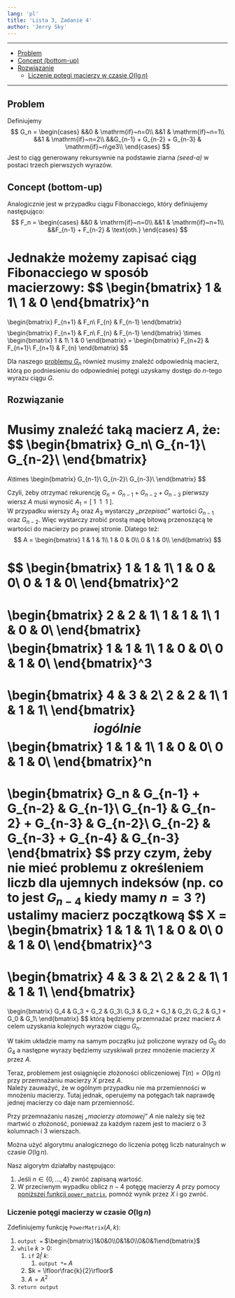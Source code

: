 ```yaml
---
lang: 'pl'
title: 'Lista 3, Zadanie 4'
author: 'Jerry Sky'
---
```


---

- [Problem](#problem)
- [Concept (bottom-up)](#concept-bottom-up)
- [Rozwiązanie](#rozwiązanie)
    - [Liczenie potęgi macierzy w czasie $O(\lg n)$](#liczenie-potęgi-macierzy-w-czasie-olg-n)

---

## Problem

Definiujemy
$$
G_n =
\begin{cases}
  &&0 & \mathrm{if}~n=0\\
  &&1 & \mathrm{if}~n=1\\
  &&1 & \mathrm{if}~n=2\\
  &&G_{n-1} + G_{n-2} + G_{n-3} & \mathrm{if}~n\ge3\\
\end{cases}
$$
Jest to ciąg generowany rekursywnie na podstawie ziarna *(seed-a)* w postaci trzech pierwszych wyrazów.

## Concept (bottom-up)

Analogicznie jest w przypadku ciągu Fibonacciego, który definiujemy następująco:
$$
F_n =
\begin{cases}
  &&0 & \mathrm{if}~n=0\\
  &&1 & \mathrm{if}~n=1\\
  &&F_{n-1} + F_{n-2} & \text{oth.}
\end{cases}
$$

Jednakże możemy zapisać ciąg Fibonacciego w sposób macierzowy:
$$
\begin{bmatrix}
  1 & 1\\
  1 & 0
\end{bmatrix}^n
=
\begin{bmatrix}
  F_{n+1} & F_n\\
  F_{n} & F_{n-1}
\end{bmatrix}
$$
$$
\begin{bmatrix}
  F_{n+1} & F_n\\
  F_{n} & F_{n-1}
\end{bmatrix} \times
\begin{bmatrix}
  1 & 1\\
  1 & 0
\end{bmatrix} =
\begin{bmatrix}
  F_{n+2} & F_{n+1}\\
  F_{n+1} & F_{n}
\end{bmatrix}
$$

Dla naszego [problemu $G_n$](#problem) również musimy znaleźć odpowiednią macierz, którą po podniesieniu do odpowiedniej potęgi uzyskamy dostęp do $n$-tego wyrazu ciągu $G$.

## Rozwiązanie

Musimy znaleźć taką macierz $A$, że:
$$
\begin{bmatrix}
  G_n\\
  G_{n-1}\\
  G_{n-2}\\
\end{bmatrix}
=
A\times
\begin{bmatrix}
  G_{n-1}\\
  G_{n-2}\\
  G_{n-3}\\
\end{bmatrix}
$$

Czyli, żeby otrzymać rekurencję $G_n = G_{n-1} + G_{n-2} + G_{n-3}$ pierwszy wiersz $A$ musi wynosić $A_1 = [~1~~1~~1~]$.\
W przypadku wierszy $A_2$ oraz $A_3$ wystarczy *„przepisać”* wartości $G_{n-1}$ oraz $G_{n-2}$. Więc wystarczy zrobić prostą mapę bitową przenoszącą te wartości do macierzy po prawej stronie. Dlatego też:
$$
A =
\begin{bmatrix}
  1 & 1 & 1\\
  1 & 0 & 0\\
  0 & 1 & 0\\
\end{bmatrix}
$$

$$
\begin{bmatrix}
  1 & 1 & 1\\
  1 & 0 & 0\\
  0 & 1 & 0\\
\end{bmatrix}^2
=
\begin{bmatrix}
  2 & 2 & 1\\
  1 & 1 & 1\\
  1 & 0 & 0\\
\end{bmatrix}
$$
$$
\begin{bmatrix}
  1 & 1 & 1\\
  1 & 0 & 0\\
  0 & 1 & 0\\
\end{bmatrix}^3
=
\begin{bmatrix}
  4 & 3 & 2\\
  2 & 2 & 1\\
  1 & 1 & 1\\
\end{bmatrix}
$$
i ogólnie
$$
\begin{bmatrix}
  1 & 1 & 1\\
  1 & 0 & 0\\
  0 & 1 & 0\\
\end{bmatrix}^n
=
\begin{bmatrix}
  G_n & G_{n-1} + G_{n-2} & G_{n-1}\\
  G_{n-1} & G_{n-2} + G_{n-3} & G_{n-2}\\
  G_{n-2} & G_{n-3} + G_{n-4} & G_{n-3}
\end{bmatrix}
$$
przy czym, żeby nie mieć problemu z określeniem liczb dla ujemnych indeksów (np. co to jest $G_{n-4}$ kiedy mamy $n=3$ ?) ustalimy macierz początkową
$$
X =
\begin{bmatrix}
  1 & 1 & 1\\
  1 & 0 & 0\\
  0 & 1 & 0\\
\end{bmatrix}^3
=
\begin{bmatrix}
  4 & 3 & 2\\
  2 & 2 & 1\\
  1 & 1 & 1\\
\end{bmatrix}
=
\begin{bmatrix}
  G_4 & G_3 + G_2 & G_3\\
  G_3 & G_2 + G_1 & G_2\\
  G_2 & G_1 + G_0 & G_1\\
\end{bmatrix}
$$
którą będziemy przemnażać przez macierz $A$ celem uzyskania kolejnych wyrazów ciągu $G_n$.

W takim układzie mamy na samym początku już policzone wyrazy od $G_0$ do $G_4$ a następne wyrazy będziemy uzyskiwali przez mnożenie macierzy $X$ przez $A$.

Teraz, problemem jest osiągnięcie złożoności obliczeniowej $T(n) = O(\lg n)$ przy przemnażaniu macierzy $X$ przez $A$.\
Należy zauważyć, że w ogólnym przypadku nie ma przemienności w mnożeniu macierzy. Tutaj jednak, operujemy na potęgach tak naprawdę jednej macierzy co daje nam przemienność.

Przy przemnażaniu naszej *„macierzy atomowej”* $A$ nie należy się też martwić o złożoność, ponieważ za każdym razem jest to macierz o 3 kolumnach i 3 wierszach.

Można użyć algorytmu analogicznego do liczenia potęg liczb naturalnych w czasie $O(\lg n)$.

Nasz algorytm działałby następująco:
1. Jeśli $n\in\{0,\dots,4\}$ zwróć zapisaną wartość.
2. W przeciwnym wypadku oblicz $n-4$ potęgę macierzy $A$ przy pomocy [poniższej funkcji `power_matrix`](#liczenie-pot%c4%99gi-macierzy-w-czasie-olg-n), pomnóż wynik przez $X$ i go zwróć.

### Liczenie potęgi macierzy w czasie $O(\lg n)$

Zdefiniujemy funkcję `PowerMatrix`$(A, k)$:
1. `output =` $\begin{bmatrix}1&0&0\\0&1&0\\0&0&1\end{bmatrix}$
2. `while` $k>0$:
   1. `if` $2\not|~k$:
      1. `output *=` $A$
   2. $k = \lfloor\frac{k}{2}\rfloor$
   3. $A = A^2$
3. `return output`

